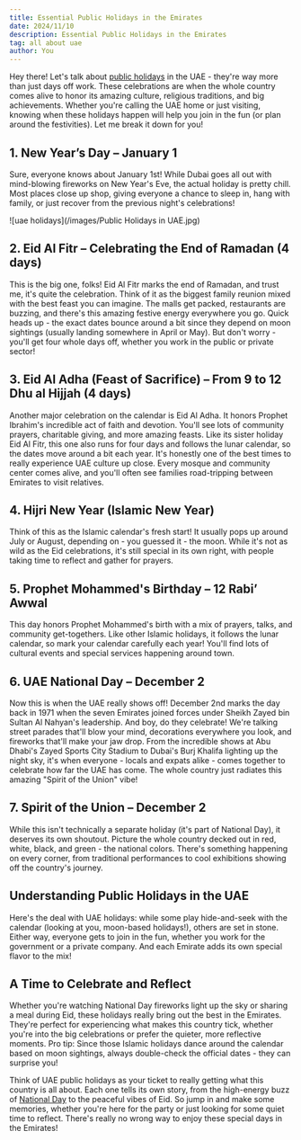 ```yaml
---
title: Essential Public Holidays in the Emirates
date: 2024/11/10
description: Essential Public Holidays in the Emirates
tag: all about uae
author: You
---
```


Hey there! Let's talk about [public holidays](https://u.ae/en/information-and-services/public-holidays-and-religious-affairs/public-holidays) in the UAE - they're way more than just days off work. These celebrations are when the whole country comes alive to honor its amazing culture, religious traditions, and big achievements. Whether you're calling the UAE home or just visiting, knowing when these holidays happen will help you join in the fun (or plan around the festivities). Let me break it down for you!

## 1. New Year’s Day – January 1
Sure, everyone knows about January 1st! While Dubai goes all out with mind-blowing fireworks on New Year's Eve, the actual holiday is pretty chill. Most places close up shop, giving everyone a chance to sleep in, hang with family, or just recover from the previous night's celebrations!

![uae holidays](/images/Public Holidays in UAE.jpg)

## 2. Eid Al Fitr – Celebrating the End of Ramadan (4 days)
This is the big one, folks! Eid Al Fitr marks the end of Ramadan, and trust me, it's quite the celebration. Think of it as the biggest family reunion mixed with the best feast you can imagine. The malls get packed, restaurants are buzzing, and there's this amazing festive energy everywhere you go. Quick heads up - the exact dates bounce around a bit since they depend on moon sightings (usually landing somewhere in April or May). But don't worry - you'll get four whole days off, whether you work in the public or private sector!

## 3. Eid Al Adha (Feast of Sacrifice) – From 9 to 12 Dhu al Hijjah (4 days)
Another major celebration on the calendar is Eid Al Adha. It honors Prophet Ibrahim's incredible act of faith and devotion. You'll see lots of community prayers, charitable giving, and more amazing feasts. Like its sister holiday Eid Al Fitr, this one also runs for four days and follows the lunar calendar, so the dates move around a bit each year. It's honestly one of the best times to really experience UAE culture up close. Every mosque and community center comes alive, and you'll often see families road-tripping between Emirates to visit relatives.

## 4. Hijri New Year (Islamic New Year)
Think of this as the Islamic calendar's fresh start! It usually pops up around July or August, depending on - you guessed it - the moon. While it's not as wild as the Eid celebrations, it's still special in its own right, with people taking time to reflect and gather for prayers.

## 5. Prophet Mohammed's Birthday – 12 Rabi’ Awwal
This day honors Prophet Mohammed's birth with a mix of prayers, talks, and community get-togethers. Like other Islamic holidays, it follows the lunar calendar, so mark your calendar carefully each year! You'll find lots of cultural events and special services happening around town.

## 6. UAE National Day – December 2
Now this is when the UAE really shows off! December 2nd marks the day back in 1971 when the seven Emirates joined forces under Sheikh Zayed bin Sultan Al Nahyan's leadership. And boy, do they celebrate! We're talking street parades that'll blow your mind, decorations everywhere you look, and fireworks that'll make your jaw drop. From the incredible shows at Abu Dhabi's Zayed Sports City Stadium to Dubai's Burj Khalifa lighting up the night sky, it's when everyone - locals and expats alike - comes together to celebrate how far the UAE has come. The whole country just radiates this amazing "Spirit of the Union" vibe!

## 7. Spirit of the Union – December 2
While this isn't technically a separate holiday (it's part of National Day), it deserves its own shoutout. Picture the whole country decked out in red, white, black, and green - the national colors. There's something happening on every corner, from traditional performances to cool exhibitions showing off the country's journey.

## Understanding Public Holidays in the UAE
Here's the deal with UAE holidays: while some play hide-and-seek with the calendar (looking at you, moon-based holidays!), others are set in stone. Either way, everyone gets to join in the fun, whether you work for the government or a private company. And each Emirate adds its own special flavor to the mix!

## A Time to Celebrate and Reflect
Whether you're watching National Day fireworks light up the sky or sharing a meal during Eid, these holidays really bring out the best in the Emirates. They're perfect for experiencing what makes this country tick, whether you're into the big celebrations or prefer the quieter, more reflective moments.
Pro tip: Since those Islamic holidays dance around the calendar based on moon sightings, always double-check the official dates - they can surprise you!

Think of UAE public holidays as your ticket to really getting what this country is all about. Each one tells its own story, from the high-energy buzz of [National Day](https://www.jumeirah.com/en/article/stories/dubai/everything-you-need-to-know-about-uae-national-day) to the peaceful vibes of Eid. So jump in and make some memories, whether you're here for the party or just looking for some quiet time to reflect. There's really no wrong way to enjoy these special days in the Emirates!
